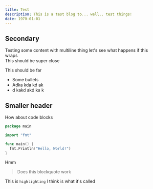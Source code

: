 ```yaml
---
title: Test
description: This is a test blog to... well.. test things!
date: 1970-01-01
---
```


## Secondary

Testing some content with multiline thing
let's see what happens if this wraps  
This should be super close

This should be far

- Some bullets
- Adka kda kd ak
- d kakd akd ka k

## Smaller header

How about code blocks

```go
package main

import "fmt"

func main() {
  fmt.Println("Hello, World!")
}
```

Hmm

> Does this blockquote work

This is `highlighting` I think is what it's called
